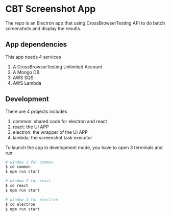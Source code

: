 # CBT Screenshot App

The repo is an Electron app that using CrossBrowserTesting API to do batch screenshots and display the results.

## App dependencies
This app needs 4 services
1. A CrossBrowserTesting Unlimited Account
2. A Mongo DB
3. AWS SQS 
4. AWS Lambda

## Development
There are 4 projects includes
1. common: shared code for electron and react
2. react: the UI APP
3. electron: the wrapper of the UI APP 
4. lambda: the screenshot task executor

To launch the app in development mode, you have to open 3 terminals and run:

``` bash
# window 1 for common
$ cd common
$ npm run start

# window 2 for react
$ cd react 
$ npm run start

# window 3 for electron
$ cd electron
$ npm run start
```
